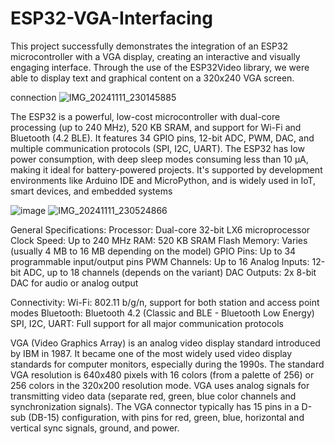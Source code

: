 # ESP32-VGA-Interfacing
This project successfully demonstrates the integration of an ESP32 microcontroller with a VGA display, creating an interactive and visually engaging interface. Through the use of the ESP32Video library, we were able to display text and graphical content on a 320x240 VGA screen.

connection
![IMG_20241111_230145885](https://github.com/user-attachments/assets/d53f61c3-3aa0-4341-b6f8-4564c94dd690)


The ESP32 is a powerful, low-cost microcontroller with dual-core processing (up to 240 MHz), 520 KB
SRAM, and support for Wi-Fi and Bluetooth (4.2 BLE). It features 34 GPIO pins, 12-bit ADC, PWM, DAC,
and multiple communication protocols (SPI, I2C, UART). The ESP32 has low power consumption, with
deep sleep modes consuming less than 10 µA, making it ideal for battery-powered projects. It's
supported by development environments like Arduino IDE and MicroPython, and is widely used in IoT,
smart devices, and embedded systems

![image](https://github.com/user-attachments/assets/1dcfa3e3-a0b6-4e9f-bd8d-03b5c82fa1e4)
![IMG_20241111_230524866](https://github.com/user-attachments/assets/e60cdc54-9762-4ac4-9cb1-892c67793c67)


General Specifications:
Processor: Dual-core 32-bit LX6 microprocessor
Clock Speed: Up to 240 MHz
RAM: 520 KB SRAM
Flash Memory: Varies (usually 4 MB to 16 MB depending on the model)
GPIO Pins: Up to 34 programmable input/output pins
PWM Channels: Up to 16
Analog Inputs: 12-bit ADC, up to 18 channels (depends on the variant)
DAC Outputs: 2x 8-bit DAC for audio or analog output

Connectivity:
Wi-Fi: 802.11 b/g/n, support for both station and access point modes
Bluetooth: Bluetooth 4.2 (Classic and BLE - Bluetooth Low Energy)
SPI, I2C, UART: Full support for all major communication protocols


VGA (Video Graphics Array) is an analog video display standard introduced by IBM in 1987. It became
one of the most widely used video display standards for computer monitors, especially during the
1990s.
The standard VGA resolution is 640x480 pixels with 16 colors (from a palette of 256) or 256 colors in
the 320x200 resolution mode. VGA uses analog signals for transmitting video data (separate red, green,
blue color channels and synchronization signals). The VGA connector typically has 15 pins in a D-sub
(DB-15) configuration, with pins for red, green, blue, horizontal and vertical sync signals, ground, and
power.

